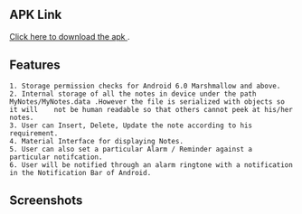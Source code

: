 ## APK Link

<a href="https://drive.google.com/open?id=1oVe5ca1mWgSSsEmnOvkuNhXabVK3cT_q"> Click here to download the apk </a>.

## Features

```
1. Storage permission checks for Android 6.0 Marshmallow and above.
2. Internal storage of all the notes in device under the path MyNotes/MyNotes.data .However the file is serialized with objects so it will    not be human readable so that others cannot peek at his/her notes.
3. User can Insert, Delete, Update the note according to his requirement.
4. Material Interface for displaying Notes.
5. User can also set a particular Alarm / Reminder against a particular notifcation. 
6. User will be notified through an alarm ringtone with a notification in the Notification Bar of Android.
```

## Screenshots
